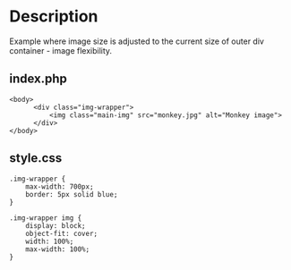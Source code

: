 # Description
Example where image size is adjusted to the current size of outer div container - image flexibility. 

## index.php
```
<body>  
      <div class="img-wrapper">                    
          <img class="main-img" src="monkey.jpg" alt="Monkey image">          
      </div>          
</body>
```
## style.css
```
.img-wrapper {
    max-width: 700px;
    border: 5px solid blue;
}

.img-wrapper img {
    display: block;
    object-fit: cover;
    width: 100%;
    max-width: 100%; 
}
```
